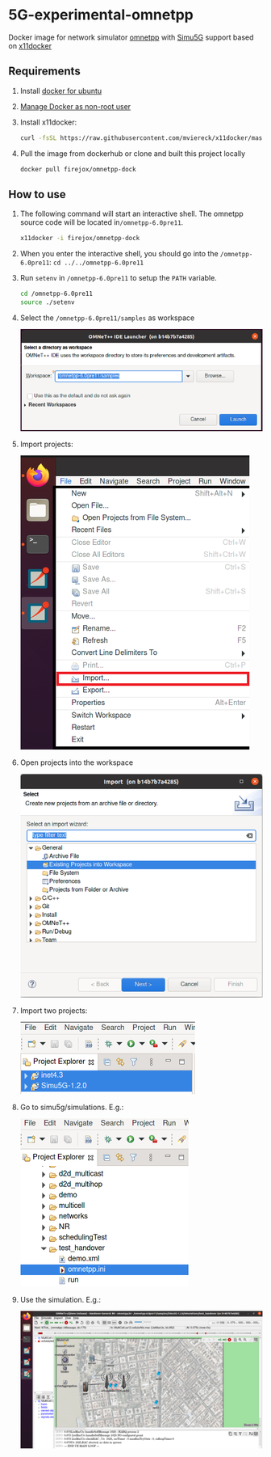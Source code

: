 # 5G-experimental-omnetpp

Docker image for network simulator [omnetpp](https://github.com/omnetpp/omnetpp) with [Simu5G](https://github.com/Unipisa/Simu5G) support based on [x11docker](https://github.com/mviereck/x11docker)

## Requirements

1. Install [docker for ubuntu](https://docs.docker.com/engine/install/ubuntu/)
2. [Manage Docker as non-root user](https://docs.docker.com/engine/install/linux-postinstall/)
3. Install x11docker:

    ```sh
    curl -fsSL https://raw.githubusercontent.com/mviereck/x11docker/master/x11docker | sudo bash -s -- --update
    ```

4. Pull the image from dockerhub or clone and built this project locally

    ```sh
    docker pull firejox/omnetpp-dock
    ```

## How to use

1. The following command will start an interactive shell. The omnetpp source code will be located in`/omnetpp-6.0pre11`.

    ```sh
    x11docker -i firejox/omnetpp-dock
    ```

2. When you enter the interactive shell, you should go into the `/omnetpp-6.0pre11`: `cd ../../omnetpp-6.0pre11`

3. Run `setenv` in `/omnetpp-6.0pre11` to setup the `PATH` variable.

    ```sh
    cd /omnetpp-6.0pre11
    source ./setenv
    ```

4. Select the `/omnetpp-6.0pre11/samples` as workspace

    ![alt text](img/WORKSPACE.png "Title")

5. Import projects:

    ![alt text](img/IMPORT.png "Title")

6. Open projects into the workspace

    ![alt text](img/INTO_A_WORKSPACE.png "Title")

7. Import two projects:

    ![alt text](img/TWO_PROJECTS.png "Title")

8. Go to simu5g/simulations. E.g.:

    ![alt text](img/STEPS_TO_RUN.png "Title")

9. Use the simulation. E.g.:

    ![alt text](img/RUN_OMNETPP.png "Title")